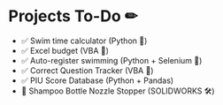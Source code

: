 # Projects To-Do ✏
- ✅ Swim time calculator (Python 🐍)
- ✅ Excel budget (VBA 🧮) 
- ✅ Auto-register swimming (Python + Selenium 🐍) 
- ✅ Correct Question Tracker (VBA 🧮)
- ✅ PIU Score Database (Python + Pandas) 
- 🔳 Shampoo Bottle Nozzle Stopper (SOLIDWORKS 🛠)
